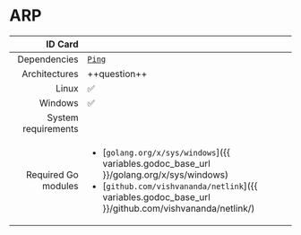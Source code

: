 # ARP


|             ID Card |                                                                                                                                                                                                                    |
| ------------------: | :----------------------------------------------------------------------------------------------------------------------------------------------------------------------------------------------------------------- |
|        Dependencies | [`Ping`](ping.md)                                                                                                                                                                                                  |
|       Architectures | ++question++                                                                                                                                                                                                       |
|               Linux | :white_check_mark:                                                                                                                                                                                                 |
|             Windows | :white_check_mark:                                                                                                                                                                                                 |
| System requirements |                                                                                                                                                                                                                    |
| Required Go modules | <ul><li>[`golang.org/x/sys/windows`]({{ variables.godoc_base_url }}/golang.org/x/sys/windows)</li><li>[`github.com/vishvananda/netlink`]({{ variables.godoc_base_url }}/github.com/vishvananda/netlink/)</li></ul> |
